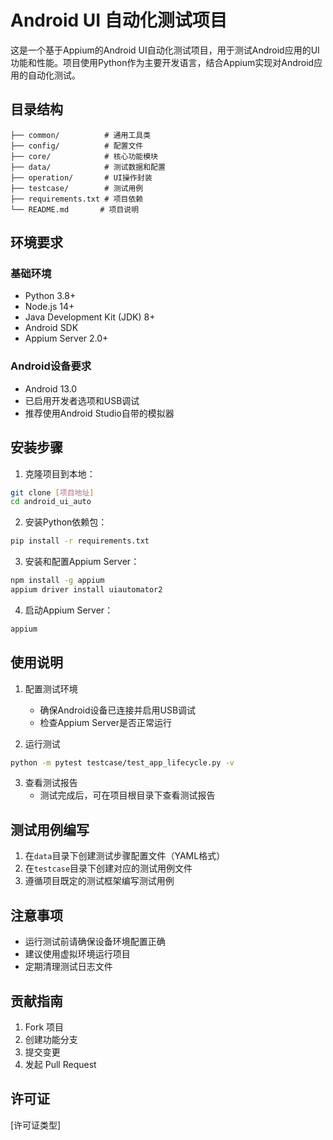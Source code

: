 # Android UI 自动化测试项目

这是一个基于Appium的Android UI自动化测试项目，用于测试Android应用的UI功能和性能。项目使用Python作为主要开发语言，结合Appium实现对Android应用的自动化测试。

## 目录结构

```
├── common/          # 通用工具类
├── config/          # 配置文件
├── core/            # 核心功能模块
├── data/            # 测试数据和配置
├── operation/       # UI操作封装
├── testcase/        # 测试用例
├── requirements.txt # 项目依赖
└── README.md       # 项目说明
```

## 环境要求

### 基础环境
- Python 3.8+
- Node.js 14+
- Java Development Kit (JDK) 8+
- Android SDK
- Appium Server 2.0+

### Android设备要求
- Android 13.0
- 已启用开发者选项和USB调试
- 推荐使用Android Studio自带的模拟器

## 安装步骤

1. 克隆项目到本地：
```bash
git clone [项目地址]
cd android_ui_auto
```

2. 安装Python依赖包：
```bash
pip install -r requirements.txt
```

3. 安装和配置Appium Server：
```bash
npm install -g appium
appium driver install uiautomator2
```

4. 启动Appium Server：
```bash
appium
```

## 使用说明

1. 配置测试环境
   - 确保Android设备已连接并启用USB调试
   - 检查Appium Server是否正常运行

2. 运行测试
```bash
python -m pytest testcase/test_app_lifecycle.py -v
```

3. 查看测试报告
   - 测试完成后，可在项目根目录下查看测试报告

## 测试用例编写

1. 在`data`目录下创建测试步骤配置文件（YAML格式）
2. 在`testcase`目录下创建对应的测试用例文件
3. 遵循项目既定的测试框架编写测试用例

## 注意事项

- 运行测试前请确保设备环境配置正确
- 建议使用虚拟环境运行项目
- 定期清理测试日志文件

## 贡献指南

1. Fork 项目
2. 创建功能分支
3. 提交变更
4. 发起 Pull Request

## 许可证

[许可证类型]